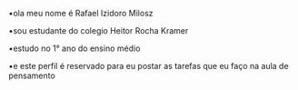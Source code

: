 •ola meu nome é Rafael Izidoro Milosz

•sou estudante do colegio Heitor Rocha Kramer 

•estudo no 1° ano do ensino médio 

•e este perfil é reservado para eu postar as 
tarefas que eu faço na aula de pensamento
 
